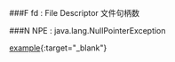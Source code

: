 
###F
fd : File Descriptor   文件句柄数



###N
NPE : java.lang.NullPointerException

[example](http://yinping4256.github.io){:target="_blank"}
